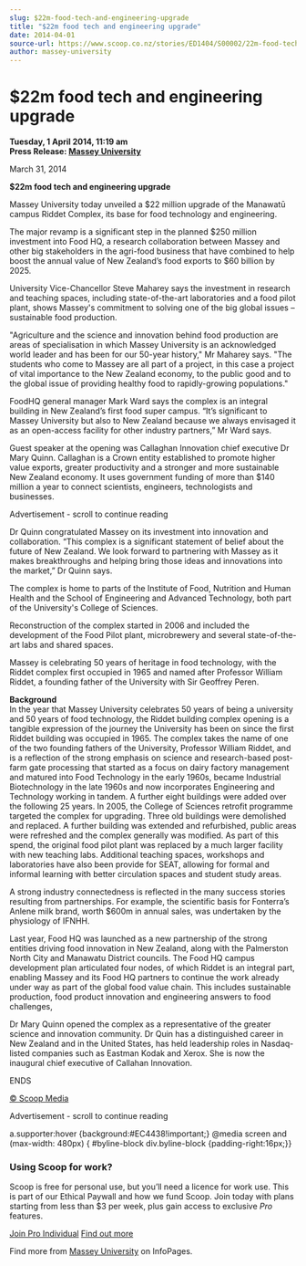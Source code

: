 ```yaml
---
slug: $22m-food-tech-and-engineering-upgrade
title: "$22m food tech and engineering upgrade"
date: 2014-04-01
source-url: https://www.scoop.co.nz/stories/ED1404/S00002/22m-food-tech-and-engineering-upgrade.htm
author: massey-university
---
```

$22m food tech and engineering upgrade
======================================

**Tuesday, 1 April 2014, 11:19 am**  
**Press Release: [Massey University](https://info.scoop.co.nz/Massey_University)**

March 31, 2014

**$22m food tech and engineering upgrade**

Massey University today unveiled a $22 million upgrade of the Manawatū campus Riddet Complex, its base for food technology and engineering.

The major revamp is a significant step in the planned $250 million investment into Food HQ, a research collaboration between Massey and other big stakeholders in the agri-food business that have combined to help boost the annual value of New Zealand’s food exports to $60 billion by 2025.

University Vice-Chancellor Steve Maharey says the investment in research and teaching spaces, including state-of-the-art laboratories and a food pilot plant, shows Massey's commitment to solving one of the big global issues – sustainable food production.

\"Agriculture and the science and innovation behind food production are areas of specialisation in which Massey University is an acknowledged world leader and has been for our 50-year history," Mr Maharey says. "The students who come to Massey are all part of a project, in this case a project of vital importance to the New Zealand economy, to the public good and to the global issue of providing healthy food to rapidly-growing populations."

FoodHQ general manager Mark Ward says the complex is an integral building in New Zealand’s first food super campus. “It’s significant to Massey University but also to New Zealand because we always envisaged it as an open-access facility for other industry partners,” Mr Ward says.

Guest speaker at the opening was Callaghan Innovation chief executive Dr Mary Quinn. Callaghan is a Crown entity established to promote higher value exports, greater productivity and a stronger and more sustainable New Zealand economy. It uses government funding of more than $140 million a year to connect scientists, engineers, technologists and businesses.

Advertisement - scroll to continue reading





Dr Quinn congratulated Massey on its investment into innovation and collaboration. “This complex is a significant statement of belief about the future of New Zealand. We look forward to partnering with Massey as it makes breakthroughs and helping bring those ideas and innovations into the market,” Dr Quinn says.

The complex is home to parts of the Institute of Food, Nutrition and Human Health and the School of Engineering and Advanced Technology, both part of the University's College of Sciences.

Reconstruction of the complex started in 2006 and included the development of the Food Pilot plant, microbrewery and several state-of-the-art labs and shared spaces.

Massey is celebrating 50 years of heritage in food technology, with the Riddet complex first occupied in 1965 and named after Professor William Riddet, a founding father of the University with Sir Geoffrey Peren.

**Background**  
In the year that Massey University celebrates 50 years of being a university and 50 years of food technology, the Riddet building complex opening is a tangible expression of the journey the University has been on since the first Riddet building was occupied in 1965. The complex takes the name of one of the two founding fathers of the University, Professor William Riddet, and is a reflection of the strong emphasis on science and research-based post-farm gate processing that started as a focus on dairy factory management and matured into Food Technology in the early 1960s, became Industrial Biotechnology in the late 1960s and now incorporates Engineering and Technology working in tandem. A further eight buildings were added over the following 25 years. In 2005, the College of Sciences retrofit programme targeted the complex for upgrading. Three old buildings were demolished and replaced. A further building was extended and refurbished, public areas were refreshed and the complex generally was modified. As part of this spend, the original food pilot plant was replaced by a much larger facility with new teaching labs. Additional teaching spaces, workshops and laboratories have also been provide for SEAT, allowing for formal and informal learning with better circulation spaces and student study areas.

A strong industry connectedness is reflected in the many success stories resulting from partnerships. For example, the scientific basis for Fonterra’s Anlene milk brand, worth $600m in annual sales, was undertaken by the physiology of IFNHH.

Last year, Food HQ was launched as a new partnership of the strong entities driving food innovation in New Zealand, along with the Palmerston North City and Manawatu District councils. The Food HQ campus development plan articulated four nodes, of which Riddet is an integral part, enabling Massey and its Food HQ partners to continue the work already under way as part of the global food value chain. This includes sustainable production, food product innovation and engineering answers to food challenges,

Dr Mary Quinn opened the complex as a representative of the greater science and innovation community. Dr Quin has a distinguished career in New Zealand and in the United States, has held leadership roles in Nasdaq-listed companies such as Eastman Kodak and Xerox. She is now the inaugural chief executive of Callahan Innovation.

ENDS

[© Scoop Media](http://www.scoop.co.nz/about/terms.html)  

Advertisement - scroll to continue reading



a.supporter:hover {background:#EC4438!important;} @media screen and (max-width: 480px) { #byline-block div.byline-block {padding-right:16px;}}

### Using Scoop for work?

Scoop is free for personal use, but you’ll need a licence for work use. This is part of our Ethical Paywall and how we fund Scoop. Join today with plans starting from less than $3 per week, plus gain access to exclusive _Pro_ features.  
  
[Join Pro Individual](https://pro.scoop.co.nz/Individual/?from=ProIn24) [Find out more](https://pro.scoop.co.nz/using-scoop-for-work/?from=ProIn24)

Find more from [Massey University](https://info.scoop.co.nz/Massey_University) on InfoPages.